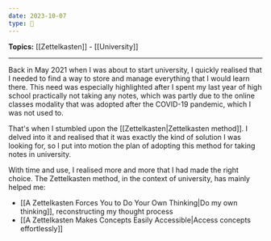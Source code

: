 ```yaml
---
date: 2023-10-07
type: 🧠
---
```


**Topics:** [[Zettelkasten]] - [[University]]

---

Back in May 2021 when I was about to start university, I quickly realised that I needed to find a way to store and manage everything that I would learn there. This need was especially highlighted after I spent my last year of high school practically not taking any notes, which was partly due to the online classes modality that was adopted after the COVID-19 pandemic, which I was not used to.

That's when I stumbled upon the [[Zettelkasten|Zettelkasten method]]. I delved into it and realised that it was exactly the kind of solution I was looking for, so I put into motion the plan of adopting this method for taking notes in university.

With time and use, I realised more and more that I had made the right choice. The Zettelkasten method, in the context of university, has mainly helped me:

- [[A Zettelkasten Forces You to Do Your Own Thinking|Do my own thinking]], reconstructing my thought process
- [[A Zettelkasten Makes Concepts Easily Accessible|Access concepts effortlessly]]

